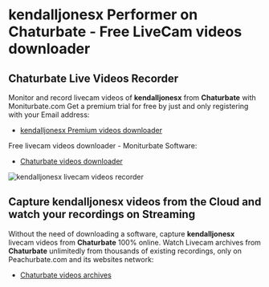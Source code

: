 # kendalljonesx Performer on Chaturbate - Free LiveCam videos downloader

## Chaturbate Live Videos Recorder

Monitor and record livecam videos of **kendalljonesx** from **Chaturbate** with Moniturbate.com
Get a premium trial for free by just and only registering with your Email address:
* [kendalljonesx Premium videos downloader](https://moniturbate.com/request-demo-licence-key.html)

Free livecam videos downloader - Moniturbate Software:
* [Chaturbate videos downloader](https://moniturbate.com/moniturbate-download-software.html)

![kendalljonesx livecam videos recorder](https://peachurnet.com/templates/moniturbate-software.png)


## Capture kendalljonesx videos from the Cloud and watch your recordings on Streaming

Without the need of downloading a software, capture **kendalljonesx** livecam videos from **Chaturbate** 100% online.
Watch Livecam archives from **Chaturbate** unlimitedly from thousands of existing recordings, only on Peachurbate.com and its websites network:
* [Chaturbate videos archives](https://peachurnet.com/)
